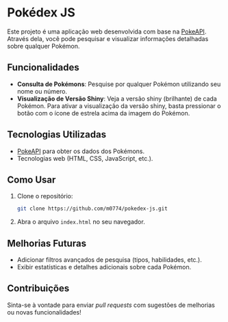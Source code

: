 # Pokédex JS

Este projeto é uma aplicação web desenvolvida com base na [PokeAPI](https://pokeapi.co/). Através dela, você pode pesquisar e visualizar informações detalhadas sobre qualquer Pokémon.

## Funcionalidades

- **Consulta de Pokémons**: Pesquise por qualquer Pokémon utilizando seu nome ou número.
- **Visualização de Versão Shiny**: Veja a versão shiny (brilhante) de cada Pokémon. Para ativar a visualização da versão shiny, basta pressionar o botão com o ícone de estrela acima da imagem do Pokémon.

## Tecnologias Utilizadas

- [PokeAPI](https://pokeapi.co/) para obter os dados dos Pokémons.
- Tecnologias web (HTML, CSS, JavaScript, etc.).

## Como Usar

1. Clone o repositório:
   ```bash
   git clone https://github.com/m0774/pokedex-js.git

2. Abra o arquivo `index.html` no seu navegador.

## Melhorias Futuras

- Adicionar filtros avançados de pesquisa (tipos, habilidades, etc.).
- Exibir estatísticas e detalhes adicionais sobre cada Pokémon.

## Contribuições

Sinta-se à vontade para enviar *pull requests* com sugestões de melhorias ou novas funcionalidades!
